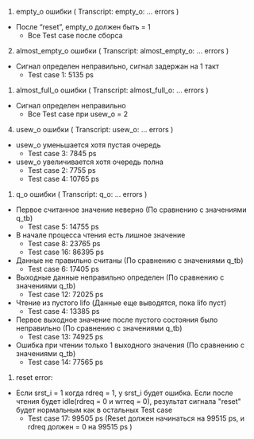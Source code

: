 1) empty_o ошибки ( Transcript: empty_o: ... errors )
- После “reset”, empty_o должен быть = 1
  + Все Test case после сборса

2) almost_empty_o ошибки ( Transcript: almost_empty_o: ... errors )
- Сигнал определен неправильно, сигнал задержан на 1 такт
  + Test case 1: 5135 ps 

1) almost_full_o ошибки ( Transcript: almost_full_o: ... errors )
- Сигнал определен неправильно
  + Все Test case при usew_o = 2
  
4) usew_o ошибки ( Transcript: usew_o: ... errors )
- usew_o уменьшается хотя пустая очередь
  + Test case 3: 7845 ps  
- usew_o увеличивается хотя очередь полна
  + Test case 2: 7755 ps  
  + Test case 4: 10765 ps 


1) q_o ошибки ( Transcript: q_o: ... errors )
- Первое считанное значение неверно (По сравнению с значениями q_tb)
  + Test case 5: 14755 ps 
- В начале процесса чтения есть лишное значение
  + Test case 8: 23765 ps 
  + Test case 16: 86395 ps 
- Данные не правильно считаны (По сравнению с значениями q_tb)
  + Test case 6: 17405 ps 
- Выходные данные неправильно определен (По сравнению с значениями q_tb)
  + Test case 12: 72025 ps 
- Чтение из пустого lifo (Данные еще выводятся, пока lifo пуст)
  + Test case 4: 13385 ps  
- Первое выходное значение после пустого состояния было неправильно (По сравнению с значениями q_tb)
  + Test case 13: 74925 ps  
- Ошибка при чтении только 1 выходного значения (По сравнению с значениями q_tb)
  + Test case 14: 77565 ps 


1) reset error:
- Если srst_i = 1 когда rdreq = 1, у srst_i будет ошибка. Если после чтения будет idle(rdreq = 0 и wrreq = 0), результат сигнала "reset" будет нормальным как в остальных Test case
  + Test case 17: 99505 ps  (Reset должен начинаться на 99515 ps, и rdreq должен = 0 на 99515 ps )
 

